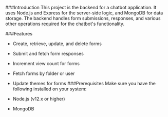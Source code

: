 ###Introduction
This project is the backend for a chatbot application. It uses Node.js and Express for the server-side logic, and MongoDB for data storage. The backend handles form submissions, responses, and various other operations required for the chatbot's functionality.

###Features
- Create, retrieve, update, and delete forms
- Submit and fetch form responses
- Increment view count for forms
- Fetch forms by folder or user
- Update themes for forms
###Prerequisites
Make sure you have the following installed on your system:

- Node.js (v12.x or higher)
- MongoDB
